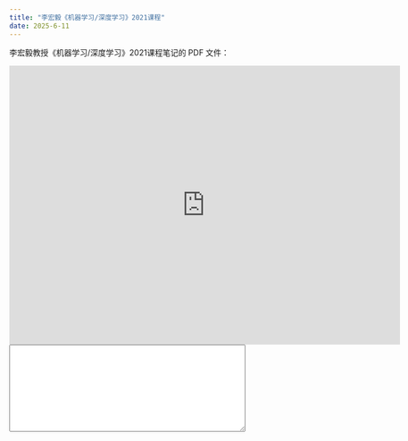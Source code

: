 ```yaml
---
title: "李宏毅《机器学习/深度学习》2021课程"
date: 2025-6-11
---
```

李宏毅教授《机器学习/深度学习》2021课程笔记的 PDF 文件：
<iframe src="https://docs.google.com/gview?url=https://github.com/wang-akang/study/raw/main/assets/%E6%9C%BA%E5%99%A8%E5%AD%A6%E4%B9%A0.pdf&embedded=true" width="700" height="500" style="border: none;"></iframe>

<script src="https://cdnjs.cloudflare.com/ajax/libs/markdown-it/12.3.0/markdown-it.min.js"></script>
<textarea id="markdown-editor" rows="10" cols="50"></textarea>
<div id="preview"></div>

<script>
  var md = window.markdownit();
  var editor = document.getElementById('markdown-editor');
  var preview = document.getElementById('preview');

  editor.addEventListener('input', function() {
    preview.innerHTML = md.render(editor.value);
  });
</script>

